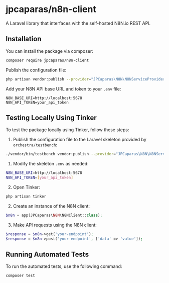 # jpcaparas/n8n-client

A Laravel library that interfaces with the self-hosted N8N.io REST API.

## Installation

You can install the package via composer:

```bash
composer require jpcaparas/n8n-client
```

Publish the configuration file:

```bash
php artisan vendor:publish --provider="JPCaparas\N8N\N8NServiceProvider" --tag="config"
```

Add your N8N API base URL and token to your `.env` file:

```
N8N_BASE_URI=http://localhost:5678
N8N_API_TOKEN=your_api_token
```

## Testing Locally Using Tinker

To test the package locally using Tinker, follow these steps:

1. Publish the configuration file to the Laravel skeleton provided by `orchestra/testbench`:

```bash
./vendor/bin/testbench vendor:publish --provider="JPCaparas\N8N\N8NServiceProvider" --tag="config"
```

1. Modify the skeleton `.env` as needed:

```bash
N8N_BASE_URI=http://localhost:5678
N8N_API_TOKEN=[your_api_token]
```

2. Open Tinker:

```bash
php artisan tinker
```

2. Create an instance of the N8N client:

```php
$n8n = app(JPCaparas\N8N\N8NClient::class);
```

3. Make API requests using the N8N client:

```php
$response = $n8n->get('your-endpoint');
$response = $n8n->post('your-endpoint', ['data' => 'value']);
```

## Running Automated Tests

To run the automated tests, use the following command:

```bash
composer test
```
